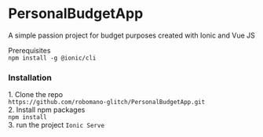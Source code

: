 # PersonalBudgetApp
A simple passion project for budget purposes created with Ionic and Vue JS

Prerequisites <br />
<code>npm install -g @ionic/cli</code>

<h3>Installation</h3>
1. Clone the repo <br /> <code>https://github.com/robomano-glitch/PersonalBudgetApp.git</code> <br />
2. Install npm packages <br /> <code>npm install</code> <br />
3. run the project <code>Ionic Serve</code> <br />

